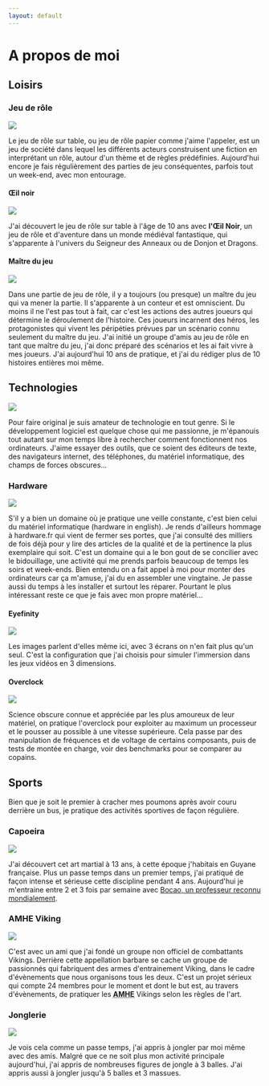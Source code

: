```yaml
---
layout: default
---
```

# A propos de moi

## Loisirs

### Jeu de rôle

<img src="{{ site.imagesLocation | absolute_url}}/illustration_jdr.png" class="illustration"/>

Le jeu de rôle sur table, ou jeu de rôle papier comme j'aime l'appeler, est un jeu de société dans lequel les différents acteurs construisent une fiction en interprétant un rôle, autour d'un thème et de règles prédéfinies.
Aujourd'hui encore je fais régulièrement des parties de jeu conséquentes, parfois tout un week-end, avec mon entourage.

#### Œil noir

<img src="{{ site.imagesLocation | absolute_url}}/illustration_oeilnoir.png" class="illustration"/>

J'ai découvert le jeu de rôle sur table à l'âge de 10 ans avec **l'Œil Noir**, un jeu de rôle et d'aventure dans un monde médiéval fantastique, qui s'apparente à l'univers du Seigneur des Anneaux ou de Donjon et Dragons.

#### Maître du jeu

<img src="{{ site.imagesLocation | absolute_url}}/illustration_mj.png" class="illustration"/>

Dans une partie de jeu de rôle, il y a toujours (ou presque) un maître du jeu qui va mener la partie. Il s'apparente à un conteur et est omniscient. Du moins il ne l'est pas tout à fait, car c'est les actions des autres joueurs qui détermine le déroulement de l'histoire. Ces joueurs incarnent des héros, les protagonistes qui vivent les péripéties prévues par un scénario connu seulement du maître du jeu.
J'ai initié un groupe d'amis au jeu de rôle en tant que maître du jeu, j'ai donc préparé des scénarios et les ai fait vivre à mes joueurs. J'ai aujourd'hui 10 ans de pratique, et j'ai du rédiger plus de 10 histoires entières moi même.

## Technologies

<img src="{{ site.imagesLocation | absolute_url}}/illustration_technology.png" class="illustration"/>

Pour faire original je suis amateur de technologie en tout genre. Si le développement logiciel est quelque chose qui me passionne, je m'épanouis tout autant sur mon temps libre à rechercher comment fonctionnent nos ordinateurs. J'aime essayer des outils, que ce soient des éditeurs de texte, des navigateurs internet, des téléphones, du matériel informatique, des champs de forces obscures...

### Hardware

<img src="{{ site.imagesLocation | absolute_url}}/illustration_hardware.png" class="illustration"/>

S'il y a bien un domaine où je pratique une veille constante, c'est bien celui du matériel informatique (hardware in english). Je rends d'ailleurs hommage à hardware.fr qui vient de fermer ses portes, que j'ai consulté des milliers de fois déjà pour y lire des articles de la qualité et de la pertinence la plus exemplaire qui soit.
C'est un domaine qui a le bon gout de se concilier avec le bidouillage, une activité qui me prends parfois beaucoup de temps les soirs et week-ends. Bien entendu on a fait appel à moi pour monter des ordinateurs car ça m'amuse, j'ai du en assembler une vingtaine. Je passe aussi du temps à les installer et surtout les réparer.
Pourtant le plus intéressant reste ce que je fais avec mon propre matériel...

#### Eyefinity

<img src="{{ site.imagesLocation | absolute_url}}/illustration_eyefinity.png" class="illustration"/>

Les images parlent d'elles même ici, avec 3 écrans on n'en fait plus qu'un seul. C'est la configuration que j'ai choisis pour simuler l'immersion dans les jeux vidéos en 3 dimensions.

#### Overclock

<img src="{{ site.imagesLocation | absolute_url}}/illustration_oc.png" class="illustration"/>

Science obscure connue et appréciée par les plus amoureux de leur matériel, on pratique l'overclock pour exploiter au maximum un processeur et le pousser au possible à une vitesse supérieure. Cela passe par des manipulation de fréquences et de voltage de certains composants, puis de tests de montée en charge, voir des benchmarks pour se comparer au copains.

## Sports

Bien que je soit le premier à cracher mes poumons après avoir couru derrière un bus, je pratique des activités sportives de façon régulière.

### Capoeira

<img src="{{ site.imagesLocation | absolute_url}}/illustration_capoeira.png" class="illustration"/>

J'ai découvert cet art martial à 13 ans, à cette époque j'habitais en Guyane française. Plus un passe temps dans un premier temps, j'ai pratiqué de façon intense et sérieuse cette discipline pendant 4 ans.  Aujourd'hui je m'entraine entre 2 et 3 fois par semaine avec [Bocao, un professeur reconnu mondialement](http://www.capoeiranocorpo.com/instrutor-boco).

### AMHE Viking

<img src="{{ site.imagesLocation | absolute_url}}/illustration_viking.png" class="illustration"/>

C'est avec un ami que j'ai fondé un groupe non officiel de combattants Vikings. Derrière cette appellation barbare se cache un groupe de passionnés qui fabriquent des armes d'entrainement Viking, dans le cadre d'évènements que nous organisons tous les deux. C'est un projet sérieux qui compte 24 membres pour le moment et dont le but est, au travers d'évènements, de pratiquer les <abbr title="Art Martiaux Historiques Européens">**AMHE**</abbr> Vikings selon les règles de l'art.

### Jonglerie

<img src="{{ site.imagesLocation | absolute_url}}/illustration_juggling.png" class="illustration"/>

Je vois cela comme un passe temps, j'ai appris à jongler par moi même avec des amis. Malgré que ce ne soit plus mon activité principale aujourd'hui, j'ai appris de nombreuses figures de jongle à 3 balles. J'ai appris aussi à jongler jusqu'à 5 balles et 3 massues.

<div style="display: none">bite</div>